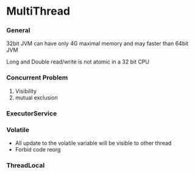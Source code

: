 # MultiThread

### General

32bit JVM can have only 4G maximal memory and may faster than 64bit JVM

Long and Double read/write is not atomic in a 32 bit CPU

### Concurrent Problem

1. Visibility
2. mutual exclusion

### ExecutorService

### Volatile

* All update to the volatile variable will be visible to other thread
* Forbid code reorg

### ThreadLocal

